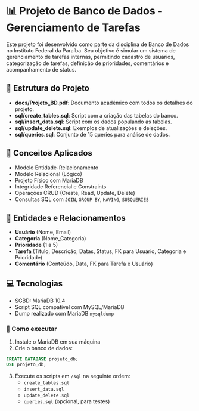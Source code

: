 # 📊 Projeto de Banco de Dados - Gerenciamento de Tarefas

Este projeto foi desenvolvido como parte da disciplina de Banco de Dados no Instituto Federal da Paraíba. Seu objetivo é simular um sistema de gerenciamento de tarefas internas, permitindo cadastro de usuários, categorização de tarefas, definição de prioridades, comentários e acompanhamento de status.

## 📁 Estrutura do Projeto

- **docs/Projeto_BD.pdf**: Documento acadêmico com todos os detalhes do projeto.
- **sql/create_tables.sql**: Script com a criação das tabelas do banco.
- **sql/insert_data.sql**: Script com os dados populando as tabelas.
- **sql/update_delete.sql**: Exemplos de atualizações e deleções.
- **sql/queries.sql**: Conjunto de 15 queries para análise de dados.

## 🧠 Conceitos Aplicados

- Modelo Entidade-Relacionamento
- Modelo Relacional (Lógico)
- Projeto Físico com MariaDB
- Integridade Referencial e Constraints
- Operações CRUD (Create, Read, Update, Delete)
- Consultas SQL com `JOIN`, `GROUP BY`, `HAVING`, `SUBQUERIES`

## 🧩 Entidades e Relacionamentos

- **Usuário** (Nome, Email)
- **Categoria** (Nome_Categoria)
- **Prioridade** (1 a 5)
- **Tarefa** (Título, Descrição, Datas, Status, FK para Usuário, Categoria e Prioridade)
- **Comentário** (Conteúdo, Data, FK para Tarefa e Usuário)

## 💻 Tecnologias

- SGBD: MariaDB 10.4
- Script SQL compatível com MySQL/MariaDB
- Dump realizado com MariaDB `mysqldump`

### 🚀 Como executar

1. Instale o MariaDB em sua máquina
2. Crie o banco de dados:

```sql
CREATE DATABASE projeto_db;
USE projeto_db;
```

3. Execute os scripts em `/sql` na seguinte ordem:
   - `create_tables.sql`
   - `insert_data.sql`
   - `update_delete.sql`
   - `queries.sql` (opcional, para testes)
